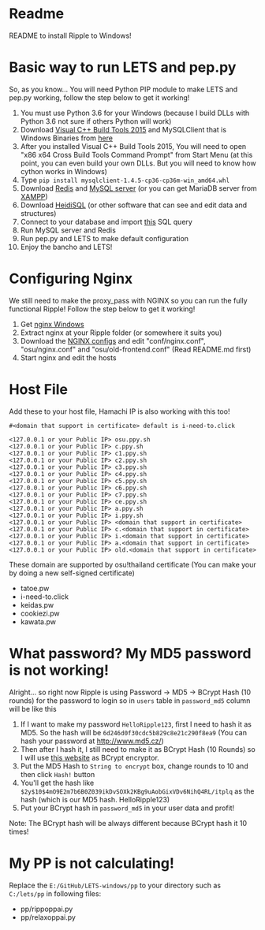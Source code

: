# Readme
README to install Ripple to Windows!

# Basic way to run LETS and pep.py
So, as you know... You will need Python PIP module to make LETS and pep.py working, follow the step below to get it working!

1. You must use Python 3.6 for your Windows (because I build DLLs with Python 3.6 not sure if others Python will work)
2. Download <a href="https://go.microsoft.com/fwlink/?LinkId=691126">Visual C++ Build Tools 2015</a> and MySQLClient that is Windows Binaries from <a href="https://www.lfd.uci.edu/~gohlke/pythonlibs/#mysqlclient">here</a>
3. After you installed Visual C++ Build Tools 2015, You will need to open "x86 x64 Cross Build Tools Command Prompt" from Start Menu (at this point, you can even build your own DLLs. But you will need to know how cython works in Windows)
4. Type `pip install mysqlclient‑1.4.5‑cp36‑cp36m‑win_amd64.whl`
5. Download <a href="https://github.com/tporadowski/redis/releases">Redis</a> and <a href="https://dev.mysql.com/get/Downloads/MySQLInstaller/mysql-installer-web-community-8.0.18.0.msi">MySQL server</a> (or you can get MariaDB server from <a href="https://www.apachefriends.org/index.html">XAMPP</a>)
6. Download <a href="https://www.heidisql.com/download.php?download=installer">HeidiSQL</a> (or other software that can see and edit data and structures)
7. Connect to your database and import <a href="https://raw.githubusercontent.com/osuthailand/ripple-auto-installer/master/ripple_database.sql">this</a> SQL query
8. Run MySQL server and Redis
9. Run pep.py and LETS to make default configuration
10. Enjoy the bancho and LETS!

# Configuring Nginx 
We still need to make the proxy_pass with NGINX so you can run the fully functional Ripple! Follow the step below to get it working!

1. Get <a href="http://nginx.org/en/download.html">nginx Windows</a>
2. Extract nginx at your Ripple folder (or somewhere it suits you)
3. Download the <a href="https://github.com/Kanaze-chan/nginx-conf">NGINX configs</a> and edit "conf/nginx.conf", "osu/nginx.conf" and "osu/old-frontend.conf" (Read README.md first)
4. Start nginx and edit the hosts

# Host File
Add these to your host file, Hamachi IP is also working with this too!
```
#<domain that support in certificate> default is i-need-to.click

<127.0.0.1 or your Public IP> osu.ppy.sh
<127.0.0.1 or your Public IP> c.ppy.sh
<127.0.0.1 or your Public IP> c1.ppy.sh
<127.0.0.1 or your Public IP> c2.ppy.sh
<127.0.0.1 or your Public IP> c3.ppy.sh
<127.0.0.1 or your Public IP> c4.ppy.sh
<127.0.0.1 or your Public IP> c5.ppy.sh
<127.0.0.1 or your Public IP> c6.ppy.sh
<127.0.0.1 or your Public IP> c7.ppy.sh
<127.0.0.1 or your Public IP> ce.ppy.sh
<127.0.0.1 or your Public IP> a.ppy.sh
<127.0.0.1 or your Public IP> i.ppy.sh
<127.0.0.1 or your Public IP> <domain that support in certificate>
<127.0.0.1 or your Public IP> c.<domain that support in certificate>
<127.0.0.1 or your Public IP> i.<domain that support in certificate>
<127.0.0.1 or your Public IP> a.<domain that support in certificate>
<127.0.0.1 or your Public IP> old.<domain that support in certificate>
```

These domain are supported by osu!thailand certificate (You can make your by doing a new self-signed certificate)
- tatoe.pw
- i-need-to.click
- keidas.pw
- cookiezi.pw
- kawata.pw

# What password? My MD5 password is not working!
Alright... so right now Ripple is using Password -> MD5 -> BCrypt Hash (10 rounds) for the password to login so in `users` table in `password_md5` column will be like this

1. If I want to make my password `HelloRipple123`, first I need to hash it as MD5. So the hash will be `6d246d0f30cdc5b829c8e21c290f8ea9` (You can hash your password at http://www.md5.cz/)
2. Then after I hash it, I still need to make it as BCrypt Hash (10 Rounds) so I will use <a href="https://bcrypt-generator.com/">this website</a> as BCrypt encryptor.
3. Put the MD5 Hash to `String to encrypt` box, change rounds to 10 and then click `Hash!` button
4. You'll get the hash like `$2y$10$4mO9E2m7b6B0Z039ikDvSOXk2KBg9uAobGixVDv6NihQ4RL/itplq` as the hash (which is our MD5 hash. HelloRipple123)
5. Put your BCrypt hash in `password_md5` in your user data and profit!

Note: The BCrypt hash will be always different because BCrypt hash it 10 times!

# My PP is not calculating!
Replace the `E:/GitHub/LETS-windows/pp` to your directory such as `C:/lets/pp` in following files:
- pp/rippoppai.py
- pp/relaxoppai.py
